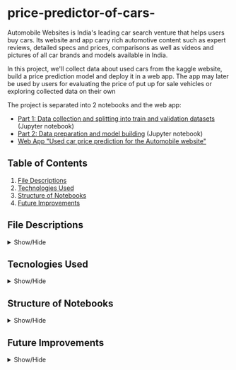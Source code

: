 # price-predictor-of-cars-
Automobile Websites is India's leading car search venture that helps users buy cars. Its website and app carry rich automotive content such as expert reviews, detailed specs and prices, comparisons as well as videos and pictures of all car brands and models available in India. 

In this project, we'll collect data about used cars from the kaggle website, build a price prediction model and deploy it in a web app. The app may later be used by  users for evaluating the price of put up for sale vehicles or exploring collected data on their own

The project is separated into 2 notebooks and the web app:
* [Part 1: Data collection and splitting into train and validation datasets](https://github.com/tushar92644/price-predictor-of-cars-/blob/main/car_price_part_1.ipynb) (Jupyter notebook)
* [Part 2: Data preparation and model building](https://github.com/tushar92644/price-predictor-of-cars-/blob/main/car_price_part_2.ipynb) (Jupyter notebook)
* [Web App "Used car price prediction for the Automobile website"](https://share.streamlit.io/tushar92644/price-predictor-of-cars-/main/app/app.py)

## Table of Contents
1. [File Descriptions](#File_Description)
2. [Technologies Used](#Technologies_Used)    
3. [Structure of Notebooks](#Structure_of_Notebooks)
4. [Future Improvements](#Future_Improvements)

## File Descriptions
<details>
<a name="File_Description"></a>
<summary>Show/Hide</summary>
<br>
  
 * **[app](https://github.com/tushar92644/price-predictor-of-cars-)**: the folder containing files for creating the [web app](https://share.streamlit.io/tushar92644/price-predictor-of-cars-/main/app/app.py)
  * **app.py**: file with code related to app interface
  * **func.py**: file with code related to data processing and predicting car prices
  * **requirements.txt**: file with a list of required Python libraries for the web app 
  * **[data](https://github.com/tushar92644/price-predictor-of-cars-/tree/main/data)**: the folder containing all data files
  
  * **Car details v3.csv**: [Vehicle dataset](https://www.kaggle.com/nehalbirla/vehicle-dataset-from-cardekho?select=Car+details+v3.csv) from Kaggle
  * **Cardekho_Extract.csv**: [Used Car Prices in India](https://www.kaggle.com/saisaathvik/used-cars-dataset-from-cardekhocom?select=Cardekho_Extract.csv) dataset from Kaggle
  * **train.csv**, **valid.csv**: the split of pre-cleaned (with methods that don't cause data leakage) data, the result of the first notebook  [Part 1: Data collection and splitting into train and validation datasets](https://github.com/tushar92644/price-predictor-of-cars-/blob/main/car_price_part_1.ipynb)
  * **clean_train.csv**: cleaned train dataset used for model building
  * **valid_without_price.csv**: validation dataset without car price column (*selling_price_inr*)
* **[imgs](https://github.com/tushar92644/price-predictor-of-cars-/tree/main/imgs)**: the folder with images used in jupyter notebooks and README
* **[model](https://github.com/tushar92644/price-predictor-of-cars-/tree/main/model)**: the folder containing the trained Random Forest Regression model saved with pickle
* **[car_price_part_1.ipynb](https://github.com/tushar92644/price-predictor-of-cars-/blob/main/car_price_part_1.ipynb)**: the notebook with data collection and splitting
* **[car_price_part_2.ipynb](https://github.com/tushar92644/price-predictor-of-cars-/blob/main/car_price_part_2.ipynb)**: the notebook with data preparation and model building
</details>
  
## Tecnologies Used
<details>
<a name="Technologies_Used"></a>
<summary>Show/Hide</summary>
<br>
    
* **Python**
* **Pandas**
* **Numpy**
* **Matplotlib**
* **Seaborn**
* **Scikit-Learn**
* **Streamlit**
</details>

## Structure of Notebooks
<details>
<a name="Structure_of_Notebooks"></a>
<summary>Show/Hide</summary>
<br>
    
[Part 1: Data collection and splitting into train and validation datasets](https://github.com/tushar92644/price-predictor-of-cars-/blob/main/car_price_part_1.ipynb)
  * Data Collection
  * Create train and validation datasets
    * Find corresponding and non-corresponding columns of both datasets
    * Data cleaning of [Vehicle dataset](https://www.kaggle.com/nehalbirla/vehicle-dataset-from-cardekho?select=Car+details+v3.csv)
    * Data cleaning of [Used Car Prices in India](https://www.kaggle.com/saisaathvik/used-cars-dataset-from-cardekhocom?select=Cardekho_Extract.csv)
    * Combine the datasets
    * Manage duplicate rows, outliers and null values (with methods that don't cause data leakage for future train/validation split)
    * Split data into train and validation datasets


[Part 2: Data preparation and model building](https://github.com/tushar92644/price-predictor-of-cars-/blob/main/car_price_part_2.ipynb)
  * Data cleaning of train dataset
  * Exploratory data analysis
  * Feature Engineering
  * Model Building
</details>

## Future Improvements
<details>
<a name="Future_Improvements"></a>
<summary>Show/Hide</summary>
<br>

* Add feature selection
* Try using different regression models
